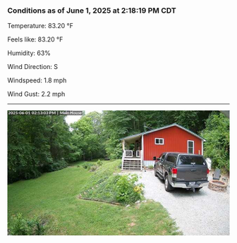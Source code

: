 ### Conditions as of June 1, 2025 at 2:18:19 PM CDT 

Temperature: 83.20 &deg;F

Feels like: 83.20 &deg;F

Humidity: 63%

Wind Direction: S

Windspeed: 1.8 mph

Wind Gust: 2.2 mph

---

<img src="./images/latest.jpeg"/>

